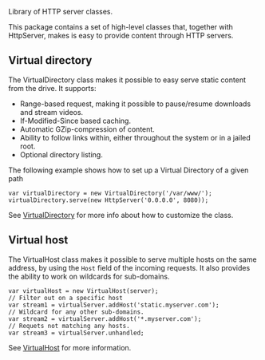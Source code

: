 Library of HTTP server classes.

This package contains a set of high-level classes that, together with
HttpServer, makes is easy to provide content through HTTP servers.

## Virtual directory

The VirtualDirectory class makes it possible to easy serve static content from
the drive. It supports:

 *  Range-based request, making it possible to pause/resume downloads and stream
    videos.
 *  If-Modified-Since based caching.
 *  Automatic GZip-compression of content.
 *  Ability to follow links within, either throughout the system or in a jailed
    root.
 *  Optional directory listing.

 The following example shows how to set up a Virtual Directory of a given path

    var virtualDirectory = new VirtualDirectory('/var/www/');
    virtualDirectory.serve(new HttpServer('0.0.0.0', 8080));

See [VirtualDirectory](
http://api.dartlang.org/docs/http_server/VirtualDirectory.html)
for more info about how to customize the class.

## Virtual host

The VirtualHost class makes it possible to serve multiple hosts on the same
address, by using the `Host` field of the incoming requests. It also provides
the ability to work on wildcards for sub-domains.

    var virtualHost = new VirtualHost(server);
    // Filter out on a specific host
    var stream1 = virtualServer.addHost('static.myserver.com');
    // Wildcard for any other sub-domains.
    var stream2 = virtualServer.addHost('*.myserver.com');
    // Requets not matching any hosts.
    var stream3 = virtualServer.unhandled;

See [VirtualHost](
http://api.dartlang.org/docs/http_server/VirtualHost.html)
for more information.
